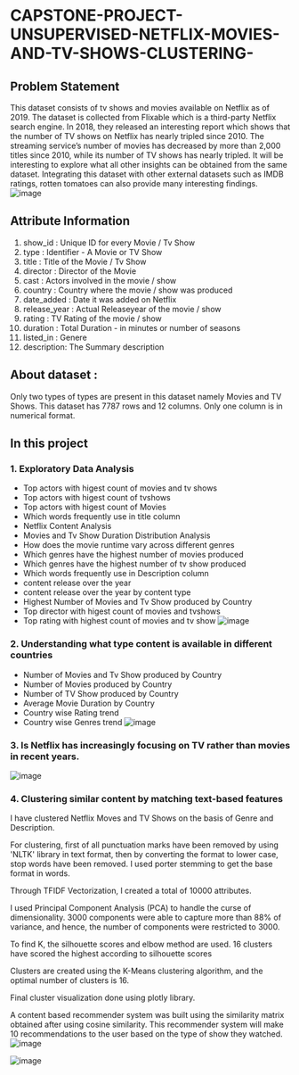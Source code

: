 # CAPSTONE-PROJECT-UNSUPERVISED-NETFLIX-MOVIES-AND-TV-SHOWS-CLUSTERING-

## Problem Statement
This dataset consists of tv shows and movies available on Netflix as of 2019. The dataset is collected from Flixable which is a third-party Netflix search engine.
In 2018, they released an interesting report which shows that the number of TV shows on Netflix has nearly tripled since 2010. The streaming service’s number of movies has decreased by more than 2,000 titles since 2010, while its number of TV shows has nearly tripled. It will be interesting to explore what all other insights can be obtained from the same dataset.
Integrating this dataset with other external datasets such as IMDB ratings, rotten tomatoes can also provide many interesting findings.
![image](https://github.com/piyushkchaudhari/CAPSTONE-PROJECT-UNSUPERVISED-NETFLIX-MOVIES-AND-TV-SHOWS-CLUSTERING-/assets/123857050/06ba1af5-49a7-402e-bd75-2b9d401390d2)

## Attribute Information
1. show_id : Unique ID for every Movie / Tv Show
2. type : Identifier - A Movie or TV Show
3. title : Title of the Movie / Tv Show
4. director : Director of the Movie
5. cast : Actors involved in the movie / show
6. country : Country where the movie / show was produced
7. date_added : Date it was added on Netflix
8. release_year : Actual Releaseyear of the movie / show
9. rating : TV Rating of the movie / show
10. duration : Total Duration - in minutes or number of seasons
11. listed_in : Genere
12. description: The Summary description

## About dataset :
Only two types of types are present in this dataset namely Movies and TV Shows. This dataset has 7787 rows and 12 columns. Only one column is in numerical format.
 
## In this project
### 1. Exploratory Data Analysis
- Top actors with higest count of movies and tv shows
- Top actors with higest count of tvshows
- Top actors with higest count of Movies
- Which words frequently use in title column
- Netflix Content Analysis
- Movies and Tv Show Duration Distribution Analysis
- How does the movie runtime vary across different genres
- Which genres have the highest number of movies produced
- Which genres have the highest number of tv show produced
- Which words frequently use in Description column
- content release over the year
- content release over the year by content type
- Highest Number of Movies and Tv Show produced by Country
- Top director with higest count of movies and tvshows
- Top rating with highest count of movies and tv show
![image](https://github.com/piyushkchaudhari/CAPSTONE-PROJECT-UNSUPERVISED-NETFLIX-MOVIES-AND-TV-SHOWS-CLUSTERING-/assets/123857050/432350bb-e7d1-4250-addf-4ea9ba57c5ab)

### 2. Understanding what type content is available in different countries
- Number of Movies and Tv Show produced by Country
- Number of Movies produced by Country
- Number of TV Show produced by Country
- Average Movie Duration by Country
- Country wise Rating trend
- Country wise Genres trend
![image](https://github.com/piyushkchaudhari/CAPSTONE-PROJECT-UNSUPERVISED-NETFLIX-MOVIES-AND-TV-SHOWS-CLUSTERING-/assets/123857050/46fb3271-5fb8-4f1f-a7e8-a2dadcda4581)

### 3. Is Netflix has increasingly focusing on TV rather than movies in recent years.
![image](https://github.com/piyushkchaudhari/CAPSTONE-PROJECT-UNSUPERVISED-NETFLIX-MOVIES-AND-TV-SHOWS-CLUSTERING-/assets/123857050/0d8b0083-8d76-4fff-bc0e-45ce47fc42cf)

### 4. Clustering similar content by matching text-based features
I have clustered Netflix Moves and TV Shows on the basis of Genre and Description.

For clustering, first of all punctuation marks have been removed by using 'NLTK' library in text format, then by converting the format to lower case, stop words have been removed. I used porter stemming to get the base format in words.

Through TFIDF Vectorization, I created a total of 10000 attributes.

I used Principal Component Analysis (PCA) to handle the curse of dimensionality. 3000 components were able to capture more than 88% of variance, and hence, the number of components were restricted to 3000.

To find K, the silhouette scores and elbow method are used. 16 clusters have scored the highest according to silhouette scores

Clusters are created using the K-Means clustering algorithm, and the optimal number of clusters is 16.

Final cluster visualization done using plotly library.

A content based recommender system was built using the similarity matrix obtained after using cosine similarity. This recommender system will make 10 recommendations to the user based on the type of show they watched.
![image](https://github.com/piyushkchaudhari/CAPSTONE-PROJECT-UNSUPERVISED-NETFLIX-MOVIES-AND-TV-SHOWS-CLUSTERING-/assets/123857050/b5700f8d-8a9e-48c4-bb83-241b39ad3118)

![image](https://github.com/piyushkchaudhari/CAPSTONE-PROJECT-UNSUPERVISED-NETFLIX-MOVIES-AND-TV-SHOWS-CLUSTERING-/assets/123857050/90cc5970-4e64-454f-bec1-cb1f430e6ffa)
